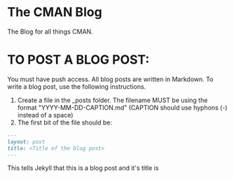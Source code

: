 # The CMAN Blog
The Blog for all things CMAN.

# TO POST A BLOG POST:

You must have push access. All blog posts are written in Markdown. To write a blog post, use the following instructions.

1. Create a file in the _posts folder. The filename MUST be using the format "YYYY-MM-DD-CAPTION.md" (CAPTION should use hyphons (-) instead of a space)
2. The first bit of the file should be:
```markdown
---
layout: post
title: <Title of the blog post>
---
```
This tells Jekyll that this is a blog post and it's title is <Title of the blog post>.
3. Write some blog contents. This can be anything and include Markdown.

4. Push the file. If the instructions were followed correctly, you should be able to refresh the page after around ten seconds and your post should appear.
